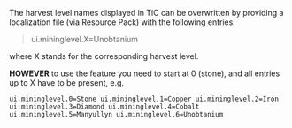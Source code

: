 The harvest level names displayed in TiC can be overwritten by providing a localization file (via Resource Pack) with the following entries:

> ui.mininglevel.X=Unobtanium

where X stands for the corresponding harvest level.

**HOWEVER** to use the feature you need to start at 0 (stone), and all entries up to X have to be present, e.g.

`
ui.mininglevel.0=Stone
ui.mininglevel.1=Copper
ui.mininglevel.2=Iron
ui.mininglevel.3=Diamond
ui.mininglevel.4=Cobalt
ui.mininglevel.5=Manyullyn
ui.mininglevel.6=Unobtanium
`
